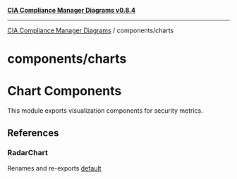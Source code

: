 [**CIA Compliance Manager Diagrams v0.8.4**](../../README.md)

***

[CIA Compliance Manager Diagrams](../../modules.md) / components/charts

# components/charts

# Chart Components

This module exports visualization components for security metrics.

## References

### RadarChart

Renames and re-exports [default](RadarChart/functions/default.md)
